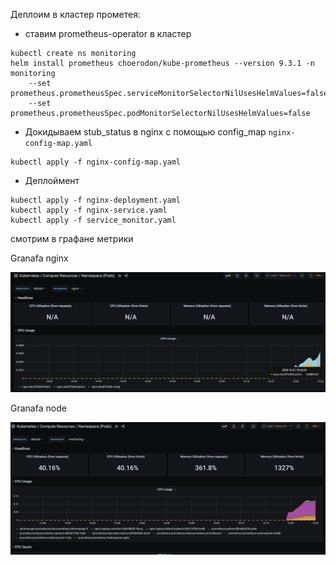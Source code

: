 Деплоим в кластер прометея:
- ставим prometheus-operator в кластер

~~~
kubectl create ns monitoring
helm install prometheus choerodon/kube-prometheus --version 9.3.1 -n monitoring  
    --set prometheus.prometheusSpec.serviceMonitorSelectorNilUsesHelmValues=false  
    --set prometheus.prometheusSpec.podMonitorSelectorNilUsesHelmValues=false
~~~
- Докидываем stub_status в nginx с помощью config_map ```nginx-config-map.yaml```
~~~
kubectl apply -f nginx-config-map.yaml
~~~
- Деплоймент
~~~
kubectl apply -f nginx-deployment.yaml
kubectl apply -f nginx-service.yaml
kubectl apply -f service_monitor.yaml
~~~

смотрим в графане метрики 

Granafa nginx 

<img src="./imgs/grafana1.png" alt="grafana1"/>

Granafa node

<img src="./imgs/grafana2.png" alt="grafana1"/>
